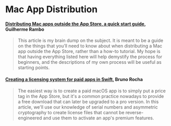 # Mac App Distribution

#### [Distributing Mac apps outside the App Store, a quick start guide](https://rambo.codes/posts/2021-01-08-distributing-mac-apps-outside-the-app-store), Guilherme Rambo

> This article is my brain dump on the subject. It is meant to be a guide on the things that you’ll need to know about when distributing a Mac app outside the App Store, rather than a how-to tutorial. My hope is that having everything listed here will help demystify the process for beginners, and the descriptions of my own process will be useful as starting points.

#### [Creating a licensing system for paid apps in Swift](https://swiftrocks.com/creating-a-license-system-for-paid-apps-in-swift.html), Bruno Rocha

> The easiest way is to create a paid macOS app is to simply put a price tag in the App Store, but it's a common practice nowadays to provide a free download that can later be upgraded to a pro version. In this article, we'll use our knowledge of serial numbers and asymmetric cryptography to create license files that cannot be reverse-engineered and use them to activate an app's premium features.
